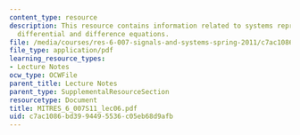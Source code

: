 ```yaml
---
content_type: resource
description: This resource contains information related to systems represented by
  differential and difference equations.
file: /media/courses/res-6-007-signals-and-systems-spring-2011/c7ac1086bd3994495536c05eb68d9afb_MITRES_6_007S11_lec06.pdf
file_type: application/pdf
learning_resource_types:
- Lecture Notes
ocw_type: OCWFile
parent_title: Lecture Notes
parent_type: SupplementalResourceSection
resourcetype: Document
title: MITRES_6_007S11_lec06.pdf
uid: c7ac1086-bd39-9449-5536-c05eb68d9afb
---
```


